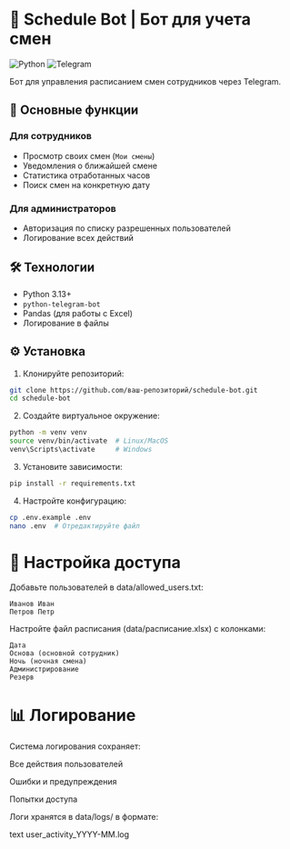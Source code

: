 # 📅 Schedule Bot | Бот для учета смен

![Python](https://img.shields.io/badge/Python-3.13-blue.svg)
![Telegram](https://img.shields.io/badge/Telegram-Bot-green.svg)

Бот для управления расписанием смен сотрудников через Telegram.

## 🌟 Основные функции

### Для сотрудников
- Просмотр своих смен (`Мои смены`)
- Уведомления о ближайшей смене
- Статистика отработанных часов
- Поиск смен на конкретную дату

### Для администраторов
- Авторизация по списку разрешенных пользователей
- Логирование всех действий

## 🛠 Технологии

- Python 3.13+
- `python-telegram-bot`
- Pandas (для работы с Excel)
- Логирование в файлы

## ⚙️ Установка

1. Клонируйте репозиторий:
```bash
git clone https://github.com/ваш-репозиторий/schedule-bot.git
cd schedule-bot
```
2. Создайте виртуальное окружение:
```bash
python -m venv venv
source venv/bin/activate  # Linux/MacOS
venv\Scripts\activate     # Windows
```
3. Установите зависимости:
```bash
pip install -r requirements.txt
```
4. Настройте конфигурацию:
```bash
cp .env.example .env
nano .env  # Отредактируйте файл
```

# 🔐 Настройка доступа
Добавьте пользователей в data/allowed_users.txt:

```text
Иванов Иван
Петров Петр
```
Настройте файл расписания (data/расписание.xlsx) с колонками:
```
Дата
Основа (основной сотрудник)
Ночь (ночная смена)
Администрирование
Резерв
```

# 📊 Логирование
Система логирования сохраняет:

Все действия пользователей

Ошибки и предупреждения

Попытки доступа

Логи хранятся в data/logs/ в формате:

text
user_activity_YYYY-MM.log
